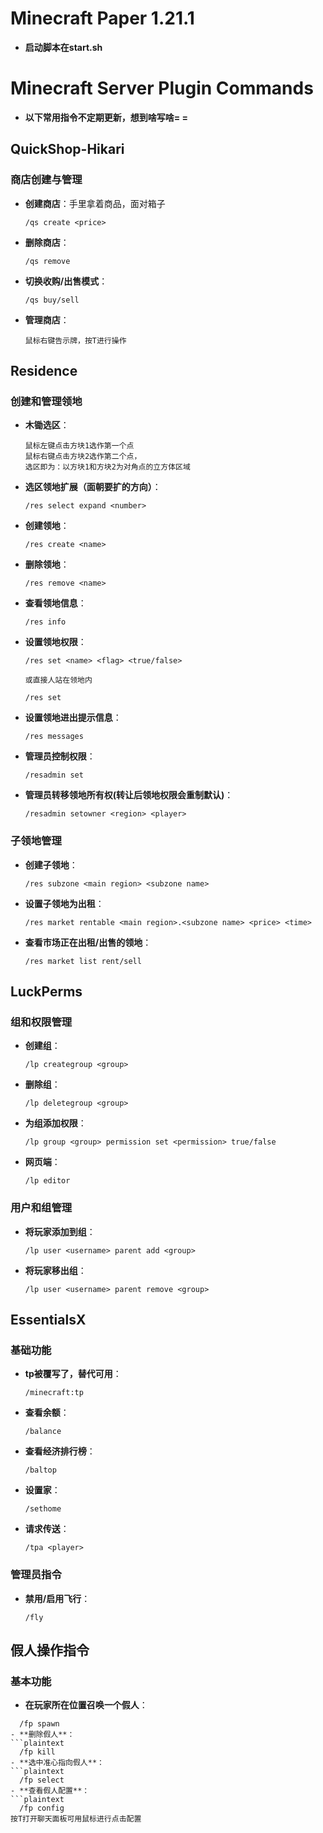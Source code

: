 # Minecraft Paper 1.21.1
- **启动脚本在start.sh**
# Minecraft Server Plugin Commands
- **以下常用指令不定期更新，想到啥写啥= =**
## QuickShop-Hikari 
### 商店创建与管理
- **创建商店**：手里拿着商品，面对箱子
  ```plaintext
  /qs create <price>
- **删除商店**：
  ```plaintext
  /qs remove
- **切换收购/出售模式**：
  ```plaintext
  /qs buy/sell
- **管理商店**：
  ```plaintext
  鼠标右键告示牌，按T进行操作
## Residence 
### 创建和管理领地
- **木锄选区**：
  ```plaintext
  鼠标左键点击方块1选作第一个点
  鼠标右键点击方块2选作第二个点，
  选区即为：以方块1和方块2为对角点的立方体区域
- **选区领地扩展（面朝要扩的方向）**：
  ```plaintext
  /res select expand <number>
- **创建领地**：
  ```plaintext
  /res create <name>
- **删除领地**：
  ```plaintext
  /res remove <name>
- **查看领地信息**：
  ```plaintext
  /res info
- **设置领地权限**：
  ```plaintext
  /res set <name> <flag> <true/false>

  或直接人站在领地内

  /res set
- **设置领地进出提示信息**：
  ```plaintext
  /res messages
- **管理员控制权限**：
  ```plaintext
  /resadmin set
- **管理员转移领地所有权(转让后领地权限会重制默认)**：
  ```plaintext
  /resadmin setowner <region> <player>
  
### 子领地管理
- **创建子领地**：
  ```plaintext
  /res subzone <main region> <subzone name>
- **设置子领地为出租**：
  ```plaintext
  /res market rentable <main region>.<subzone name> <price> <time>
- **查看市场正在出租/出售的领地**：
  ```plaintext
  /res market list rent/sell
## LuckPerms
### 组和权限管理
- **创建组**：
  ```plaintext
  /lp creategroup <group>
- **删除组**：
  ```plaintext
  /lp deletegroup <group>
- **为组添加权限**：
  ```plaintext
  /lp group <group> permission set <permission> true/false
- **网页端**：
  ```plaintext
  /lp editor
### 用户和组管理
- **将玩家添加到组**：
  ```plaintext
  /lp user <username> parent add <group>
- **将玩家移出组**：
  ```plaintext
  /lp user <username> parent remove <group>
## EssentialsX 
### 基础功能
- **tp被覆写了，替代可用**：
  ```plaintext
  /minecraft:tp
- **查看余额**：
  ```plaintext
  /balance
- **查看经济排行榜**：
  ```plaintext  
  /baltop
- **设置家**：
  ```plaintext
  /sethome
- **请求传送**：
  ```plaintext
  /tpa <player>
### 管理员指令
- **禁用/启用飞行**：
  ```plaintext
  /fly
## 假人操作指令
### 基本功能
- **在玩家所在位置召唤一个假人**：
```plaintext
  /fp spawn
- **删除假人**：
```plaintext
  /fp kill
- **选中准心指向假人**：
```plaintext
  /fp select
- **查看假人配置**：
```plaintext
  /fp config
按T打开聊天面板可用鼠标进行点击配置

